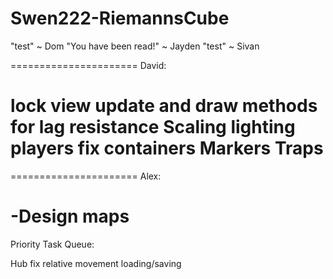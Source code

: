 Swen222-RiemannsCube
====================

"test" ~ Dom
"You have been read!" ~ Jayden
"test" ~ Sivan


======================
David:

lock view
update and draw methods for lag resistance
Scaling
lighting
players fix
containers
Markers
Traps
======================

======================
Alex:

-Design maps
=======================

Priority Task Queue:

Hub
fix relative movement
loading/saving

